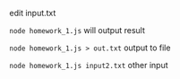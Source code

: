 edit input.txt

`node homework_1.js` will output result

`node homework_1.js > out.txt` output to file

`node homework_1.js input2.txt` other input
